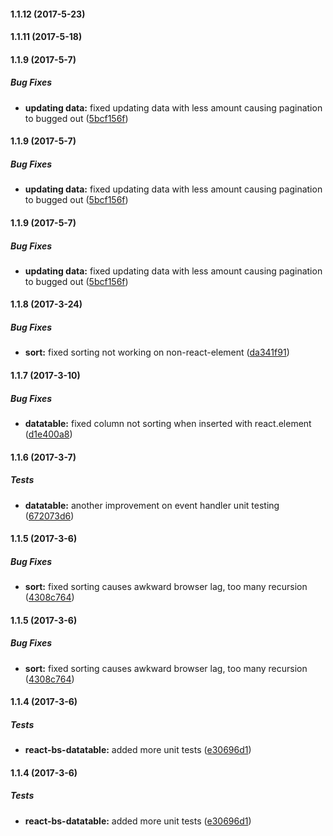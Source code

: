 #### 1.1.12 (2017-5-23)

#### 1.1.11 (2017-5-18)

#### 1.1.9 (2017-5-7)

##### Bug Fixes

* **updating data:** fixed updating data with less amount causing pagination to bugged out ([5bcf156f](https://github.com/Imballinst/react-bs-datatable/commit/5bcf156f26dfc0173f1aa49aff35419a76d2ab4f))

#### 1.1.9 (2017-5-7)

##### Bug Fixes

* **updating data:** fixed updating data with less amount causing pagination to bugged out ([5bcf156f](https://github.com/Imballinst/react-bs-datatable/commit/5bcf156f26dfc0173f1aa49aff35419a76d2ab4f))

#### 1.1.9 (2017-5-7)

##### Bug Fixes

* **updating data:** fixed updating data with less amount causing pagination to bugged out ([5bcf156f](https://github.com/Imballinst/react-bs-datatable/commit/5bcf156f26dfc0173f1aa49aff35419a76d2ab4f))

#### 1.1.8 (2017-3-24)

##### Bug Fixes

* **sort:** fixed sorting not working on non-react-element ([da341f91](https://github.com/Imballinst/react-bs-datatable/commit/da341f91c606525726e70c2e5a13bbf6bf78db38))

#### 1.1.7 (2017-3-10)

##### Bug Fixes

* **datatable:** fixed column not sorting when inserted with react.element ([d1e400a8](https://github.com/Imballinst/react-bs-datatable/commit/d1e400a8642b53c1365c3f5bf5e5eb27c807df0d))

#### 1.1.6 (2017-3-7)

##### Tests

* **datatable:** another improvement on event handler unit testing ([672073d6](https://github.com/Imballinst/react-bs-datatable/commit/672073d6975a8b385c932c525825e98ec88b2c82))

#### 1.1.5 (2017-3-6)

##### Bug Fixes

* **sort:** fixed sorting causes awkward browser lag, too many recursion ([4308c764](https://github.com/Imballinst/react-bs-datatable/commit/4308c764fde7b51619584e6af8e963dbde8b5d03))

#### 1.1.5 (2017-3-6)

##### Bug Fixes

* **sort:** fixed sorting causes awkward browser lag, too many recursion ([4308c764](https://github.com/Imballinst/react-bs-datatable/commit/4308c764fde7b51619584e6af8e963dbde8b5d03))

#### 1.1.4 (2017-3-6)

##### Tests

* **react-bs-datatable:** added more unit tests ([e30696d1](https://github.com/Imballinst/react-bs-datatable/commit/e30696d1b273965229c9aa15ff80b589f3c3dd26))

#### 1.1.4 (2017-3-6)

##### Tests

* **react-bs-datatable:** added more unit tests ([e30696d1](https://github.com/Imballinst/react-bs-datatable/commit/e30696d1b273965229c9aa15ff80b589f3c3dd26))

